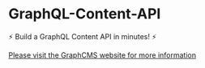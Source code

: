 # GraphQL-Content-API

⚡️ Build a GraphQL Content API in minutes! ⚡️

[Please visit the GraphCMS website for more information](https://graphcms.com)
